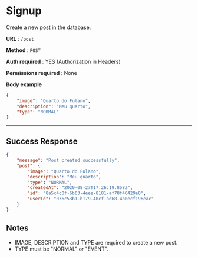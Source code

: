 # Signup

Create a new post in the database.

**URL** : `/post`

**Method** : `POST`

**Auth required** : YES (Authorization in Headers)

**Permissions required** : None

**Body example**

```json
{
    "image": "Quarto do Fulano",
    "description": "Meu quarto",
    "type": "NORMAL"
}
```

<hr />

## Success Response

```json
{
    "message": "Post created successfully",
    "post": {
        "image": "Quarto do Fulano",
        "description": "Meu quarto",
        "type": "NORMAL",
        "createdAt": "2020-08-27T17:26:19.858Z",
        "id": "8a5c4c0f-6b63-4eee-8181-af78f40429e0",
        "userId": "036c53b1-b179-40cf-ad68-4b0ecf196eac"
    }
}
```

## Notes

* IMAGE, DESCRIPTION and TYPE are required to create a new post.
* TYPE must be "NORMAL" or "EVENT".
